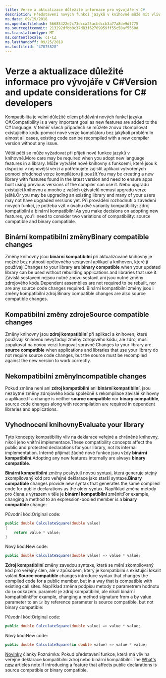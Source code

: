 ```yaml
---
title: Verze a aktualizace důležité informace pro vývojáře v C#
description: Představení nových funkcí jazyků v knihovně může mít vliv na kód, který ji používá.
ms.date: 09/19/2018
ms.openlocfilehash: 56685422e2c73dcca25acbdccb3a77a8de9df775
ms.sourcegitcommit: 213292dfbb0c37d83f62709959ff55c50af5560d
ms.translationtype: MT
ms.contentlocale: cs-CZ
ms.lasthandoff: 09/25/2018
ms.locfileid: "47075828"
---
```

# <a name="version-and-update-considerations-for-c-developers"></a><span data-ttu-id="35696-103">Verze a aktualizace důležité informace pro vývojáře v C#</span><span class="sxs-lookup"><span data-stu-id="35696-103">Version and update considerations for C# developers</span></span>

<span data-ttu-id="35696-104">Kompatibilita je velmi důležité cílem přidávání nových funkcí jazyka C#.</span><span class="sxs-lookup"><span data-stu-id="35696-104">Compatibility is a very important goal as new features are added to the C# language.</span></span> <span data-ttu-id="35696-105">V téměř všech případech se můžete znovu zkompilovat existujícího kódu pomocí nové verze kompilátoru bez jakýkoli problém.</span><span class="sxs-lookup"><span data-stu-id="35696-105">In almost all cases, existing code can be recompiled with a new compiler version without any issue.</span></span>

<span data-ttu-id="35696-106">Větší péči se může vyžadovat při přijetí nové funkce jazyků v knihovně.</span><span class="sxs-lookup"><span data-stu-id="35696-106">More care may be required when you adopt new language features in a library.</span></span> <span data-ttu-id="35696-107">Může vytvářet nové knihovny s funkcemi, které jsou k dispozici v nejnovější verzi a potřebujete zajistit aplikací vytvořených pomocí předchozí verze kompilátoru ji použít.</span><span class="sxs-lookup"><span data-stu-id="35696-107">You may be creating a new library with features found in the latest version and need to ensure apps built using previous versions of the compiler can use it.</span></span> <span data-ttu-id="35696-108">Nebo upgradu existující knihovnu a mnoho z vašich uživatelů nemusí upgradu verze ještě.</span><span class="sxs-lookup"><span data-stu-id="35696-108">Or you may be upgrading an existing library and many of your users may not have upgraded versions yet.</span></span> <span data-ttu-id="35696-109">Při provádění rozhodnutí o zavedení nových funkcí, je potřeba vzít v úvahu dvě varianty kompatibility: zdroj kompatibilní a binární kompatibilní.</span><span class="sxs-lookup"><span data-stu-id="35696-109">As you make decisions on adopting new features, you'll need to consider two variations of compatibility: source compatible and binary compatible.</span></span>

## <a name="binary-compatible-changes"></a><span data-ttu-id="35696-110">Binární kompatibilní změny</span><span class="sxs-lookup"><span data-stu-id="35696-110">Binary compatible changes</span></span>

<span data-ttu-id="35696-111">Změny knihovny jsou **binární kompatibilní** při aktualizované knihovny je možné bez nutnosti opětovného sestavení aplikací a knihoven, které ji používají.</span><span class="sxs-lookup"><span data-stu-id="35696-111">Changes to your library are **binary compatible** when your updated library can be used without rebuilding applications and libraries that use it.</span></span> <span data-ttu-id="35696-112">Závislá sestavení nejsou nutné znovu sestavit ani jsou nutné změny zdrojového kódu.</span><span class="sxs-lookup"><span data-stu-id="35696-112">Dependent assemblies are not required to be rebuilt, nor are any source code changes required.</span></span> <span data-ttu-id="35696-113">Binární kompatibilní změny jsou i změny kompatibilní zdroj.</span><span class="sxs-lookup"><span data-stu-id="35696-113">Binary compatible changes are also source compatible changes.</span></span>

## <a name="source-compatible-changes"></a><span data-ttu-id="35696-114">Kompatibilní změny zdroje</span><span class="sxs-lookup"><span data-stu-id="35696-114">Source compatible changes</span></span>

<span data-ttu-id="35696-115">Změny knihovny jsou **zdroj kompatibilní** při aplikací a knihoven, které používají knihovnu nevyžadují změny zdrojového kódu, ale zdroj musí zopakovat na novou verzi fungovat správně.</span><span class="sxs-lookup"><span data-stu-id="35696-115">Changes to your library are **source compatible** when applications and libraries that use your library do not require source code changes, but the source must be recompiled against the new version to work correctly.</span></span>

## <a name="incompatible-changes"></a><span data-ttu-id="35696-116">Nekompatibilní změny</span><span class="sxs-lookup"><span data-stu-id="35696-116">Incompatible changes</span></span>

<span data-ttu-id="35696-117">Pokud změna není ani **zdroj kompatibilní** ani **binární kompatibilní**, jsou nezbytné změny zdrojového kódu společně s rekompilace závislé knihovny a aplikace.</span><span class="sxs-lookup"><span data-stu-id="35696-117">If a change is neither **source compatible** nor **binary compatible**, source code changes along with recompilation are required in dependent libraries and applications.</span></span>

## <a name="evaluate-your-library"></a><span data-ttu-id="35696-118">Vyhodnocení knihovny</span><span class="sxs-lookup"><span data-stu-id="35696-118">Evaluate your library</span></span>

<span data-ttu-id="35696-119">Tyto koncepty kompatibility vliv na deklarace veřejné a chráněné knihovny, nikoli jeho vnitřní implementace.</span><span class="sxs-lookup"><span data-stu-id="35696-119">These compatibility concepts affect the public and protected declarations for your library, not its internal implementation.</span></span> <span data-ttu-id="35696-120">Interně přijímat žádné nové funkce jsou vždy **binární kompatibilní**.</span><span class="sxs-lookup"><span data-stu-id="35696-120">Adopting any new features internally are always **binary compatible**.</span></span>  

<span data-ttu-id="35696-121">**Binární kompatibilní** změny poskytují novou syntaxi, která generuje stejný zkompilovaný kód pro veřejné deklarace jako starší syntaxe.</span><span class="sxs-lookup"><span data-stu-id="35696-121">**Binary compatible** changes provide new syntax that generates the same compiled code for public declarations as the older syntax.</span></span> <span data-ttu-id="35696-122">Například změna metody pro člena s výrazem v těle je **binární kompatibilní** změnit:</span><span class="sxs-lookup"><span data-stu-id="35696-122">For example, changing a method to an expression-bodied member is a **binary compatible** change:</span></span>

<span data-ttu-id="35696-123">Původní kód:</span><span class="sxs-lookup"><span data-stu-id="35696-123">Original code:</span></span>

```csharp
public double CalculateSquare(double value)
{
    return value * value;
}
```

<span data-ttu-id="35696-124">Nový kód:</span><span class="sxs-lookup"><span data-stu-id="35696-124">New code:</span></span>

```csharp
public double CalculateSquare(double value) => value * value;
```

<span data-ttu-id="35696-125">**Zdroj kompatibilní** změny zavedou syntaxe, která se mění zkompilovaný kód pro veřejný člen, ale v způsobem, který je kompatibilní s existující lokalit volání.</span><span class="sxs-lookup"><span data-stu-id="35696-125">**Source compatible** changes introduce syntax that changes the compiled code for a public member, but in a way that is compatible with existing call sites.</span></span> <span data-ttu-id="35696-126">Například změna podpisu metody z parametrem hodnotu do `in` odkazem. parametr je zdroj kompatibilní, ale nikoli binární kompatibilní:</span><span class="sxs-lookup"><span data-stu-id="35696-126">For example, changing a method signature from a by value parameter to an `in` by reference parameter is source compatible, but not binary compatible:</span></span>

<span data-ttu-id="35696-127">Původní kód:</span><span class="sxs-lookup"><span data-stu-id="35696-127">Original code:</span></span>

```csharp
public double CalculateSquare(double value) => value * value;
```

<span data-ttu-id="35696-128">Nový kód:</span><span class="sxs-lookup"><span data-stu-id="35696-128">New code:</span></span>

```csharp
public double CalculateSquare(in double value) => value * value;
```

<span data-ttu-id="35696-129">[Novinky](index.md) články Poznámka: Pokud představení funkce, která má vliv na veřejné deklarace kompatibilní zdroj nebo binární kompatibilní.</span><span class="sxs-lookup"><span data-stu-id="35696-129">The [What's new](index.md) articles note if introducing a feature that affects public declarations is source compatible or binary compatible.</span></span>